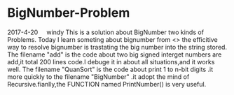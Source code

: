 # BigNumber-Problem
2017-4-20     windy
This is a solution about  BigNumber two kinds of Problems.
Today I learn someting about bignumber from <<BroadViewOffer>>
the efficitive way to resolve bignumber is trastating the big number into the string stored.
The filename "add" is the code about two big signed interget numbers are add,it total 200 lines code.I debuge it in about all situations,and it works well.
The filename "QuanSort" is the code about print 1 to n-bit digits .it more quickly to the filename "BigNumber" .it adopt the mind of Recursive.fianlly,the FUNCTION named PrintNumber() is very useful.
